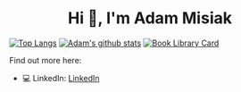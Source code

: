 <h1 align="center">Hi 👋, I'm Adam Misiak</h1>

[![Top Langs](https://github-readme-stats.vercel.app/api/top-langs/?username=AdamMisiak&layout=compact)](https://github.com/AdamMisiak)
[![Adam's github stats](https://github-readme-stats.vercel.app/api?username=AdamMisiak&show_icons=true)](https://github.com/AdamMisiak)
[![Book Library Card](https://github-readme-stats.vercel.app/api/pin/?username=AdamMisiak&repo=books_library)](https://github.com/AdamMisiak/Books_library)


Find out more here:

- 💻 LinkedIn: [LinkedIn](https://www.linkedin.com/in/adammisiak/)
